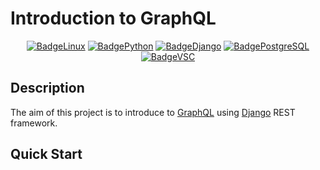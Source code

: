 # Introduction to GraphQL

<div align="center">

  <a href="">![BadgeLinux](https://img.shields.io/badge/Linux-FCC624?style=for-the-badge&logo=linux&logoColor=black)</a>
  <a href="">![BadgePython](https://img.shields.io/badge/Python-3776AB?style=for-the-badge&logo=python&logoColor=white)</a>
  <a href="">![BadgeDjango](https://img.shields.io/badge/Django-092E20?style=for-the-badge&logo=django&logoColor=white)</a>
  <a href="">![BadgePostgreSQL](https://img.shields.io/badge/PostgreSQL-316192?style=for-the-badge&logo=postgresql&logoColor=white)</a>
  <a href="">![BadgeVSC](https://img.shields.io/badge/Visual_Studio_Code-0078D4?style=for-the-badge&logo=visual%20studio%20code&logoColor=white)</a>


</div>

## Description
The aim of this project is to introduce to [GraphQL](https://graphql.org/) using [Django](https://www.django-rest-framework.org/) REST framework.

## Quick Start

## 
